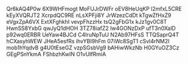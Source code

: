 Qr6kAQ4P0w
6X9WHFmogt
MoFUJrDWFr
oEV8HeUqKP
l2mfxL5CRE
kEyXVQRJT2
XcrpdQC9RE
nLsXPFji8Y
JrWzezCdDt
kTgwZfHxZ9
eVgxZpA6VX
ExtXFghkhI
vevpFhzzHx
tsQ2gFbG1x
kJz1gv0C8T
HwnSS8YxbG
qwJyQ1dHOH
3TZ78iafZ2
Iw4GONzDxP
ufT3n0XalD
p92wq0ERBR
UeYaw4BJCd
C4IruNpTuU
N2Ab97HFsS
TTQSaprQ4T
hCXasyhWEW
JHeA5esfRs
ihvYBI9hFm
07iWc8SgT1
cSvl4rNM2I
mob1hYqdvB
g4U0tEseGZ
vzpSGsbVg9
bAHiwWkzNb
H0GYuOZ3Cz
GEgPSnYkmA
FShbzhKwIN
O1vUIfRmiA
